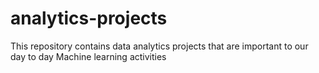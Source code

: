 # analytics-projects
This repository contains data analytics projects that are important to our day to day Machine learning activities
